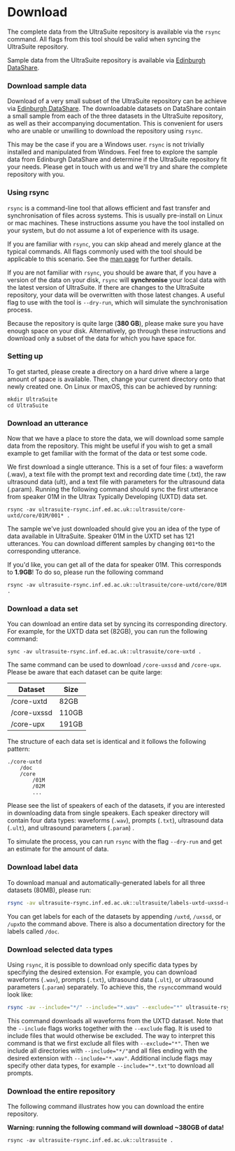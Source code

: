 

# Download

The complete data from the UltraSuite repository is available via the `rsync` command. All flags from this tool should be valid when syncing the UltraSuite repository.

Sample data from the UltraSuite repository is available via [Edinburgh DataShare](http://hdl.handle.net/10283/3255). 



### Download sample data

Download of a very small subset of the UltraSuite repository can be achieve via [Edinburgh DataShare](http://hdl.handle.net/10283/3255). The downloadable datasets on DataShare contain a small sample from each of the three datasets in the UltraSuite repository, as well as their accompanying documentation. This is convenient for users who are unable or unwilling to download the repository using `rsync`.

This may be the case if you are a Windows user. `rsync` is not trivially installed and manipulated from Windows. Feel free to explore the sample data from Edinburgh DataShare and determine if the UltraSuite repository fit your needs. Please get in touch with us and we'll try and share the complete repository with you.



### Using rsync

`rsync` is a command-line tool that allows efficient and fast transfer and synchronisation of files across systems. This is usually pre-install on Linux or mac machines. These instructions assume you have the tool installed on your system, but do not assume a lot of experience with its usage. 

If you are familiar with `rsync`, you can skip ahead and merely glance at the typical commands. All flags commonly used with the tool should be applicable to this scenario. See the [man page](https://linux.die.net/man/1/rsync) for further details.

If you are not familiar with `rsync`, you should be aware that, if you have a version of the data on your disk, `rsync` will **synchronise** your local data with the latest version of UltraSuite. If there are changes to the UltraSuite repository, your data will be overwritten with those latest changes. A useful flag to use with the tool is `--dry-run`, which will simulate the synchronisation process.

Because the repository is quite large (**380 GB**), please make sure you have enough space on your disk. Alternatively, go through these instructions and download only a subset of the data for which you have space for.



### Setting up

To get started, please create a directory on a hard drive where a large amount of space is available. Then, change your current directory onto that newly created one. On Linux or maxOS, this can be achieved by running:

```shell
mkdir UltraSuite
cd UltraSuite
```



### Download an utterance

Now that we have a place to store the data, we will download some sample data from the repository. This might be useful if you wish to get a small example to get familiar with the format of the data or test some code.

We first download a single utterance. This is a set of four files: a waveform (.wav), a text file with the prompt text and recording date time (.txt), the raw ultrasound data (ult), and a text file with parameters for the ultrasound data (.param). Running the following command should sync the first utterance from speaker 01M in the Ultrax Typically Developing (UXTD) data set. 

```shell
rsync -av ultrasuite-rsync.inf.ed.ac.uk::ultrasuite/core-uxtd/core/01M/001* .
```

The sample we've just downloaded should give you an idea of the type of data available in UltraSuite. Speaker 01M in the UXTD set has 121 utterances. You can download different samples by changing `001*`to the corresponding utterance.

If you'd like, you can get all of the data for speaker 01M. This corresponds to **1.9GB**!  To do so, please run the following command

```shell
rsync -av ultrasuite-rsync.inf.ed.ac.uk::ultrasuite/core-uxtd/core/01M .
```



### Download a data set

You can download an entire data set by syncing its corresponding directory. For example, for the UXTD data set (82GB), you can run the following command:

```shell
sync -av ultrasuite-rsync.inf.ed.ac.uk::ultrasuite/core-uxtd .
```

The same command can be used to download `/core-uxssd` and `/core-upx`. Please be aware that each dataset can be quite large:

| Dataset     | Size  |
| ----------- | ----- |
| /core-uxtd  | 82GB  |
| /core-uxssd | 110GB |
| /core-upx   | 191GB |

The structure of each data set is identical and it follows the following pattern:

```
./core-uxtd
	/doc
	/core
		/01M
		/02M
		...
```

Please see the list of speakers of each of the datasets, if you are interested in downloading data from single speakers. Each speaker directory will contain four data types: waveforms (`.wav`), prompts (`.txt`), ultrasound data (`.ult`), and ultrasound parameters (`.param`) .

To simulate the process, you can run `rsync` with the flag `--dry-run` and get an estimate for the amount of data.



### Download label data

To download manual and automatically-generated labels for all three datasets (80MB), please run:

```sh
rsync -av ultrasuite-rsync.inf.ed.ac.uk::ultrasuite/labels-uxtd-uxssd-upx .
```

You can get labels for each of the datasets by appending `/uxtd`, `/uxssd`, or `/upx`to the command above. There is also a documentation directory for the labels called `/doc`.



### Download selected data types

Using `rsync`, it is possible to download only specific data types by specifying the desired extension. For example, you can download waveforms (`.wav`), prompts (`.txt`), ultrasound data (`.ult`), or ultrasound parameters (`.param`) separately. To achieve this, the `rsync`command would look like:

```sh
rsync -av --include="*/" --include="*.wav" --exclude="*" ultrasuite-rsync.inf.ed.ac.uk::ultrasuite/core-uxtd .
```

This command downloads all waveforms from the UXTD dataset. Note that the `--include` flags works together with the `--exclude` flag. It is used to include files that would otherwise be excluded. The way to interpret this command is that we first exclude all files with `--exclude="*"`. Then we include all directories with `--include="*/"`and all files ending with the desired extension with `--include="*.wav"`. Additional include flags may specify other data types, for example `--include="*.txt"`to download all prompts.



### Download the entire repository

The following command illustrates how you can download the entire repository. 

**Warning: running the following command will download ~380GB of data!**

`rsync -av ultrasuite-rsync.inf.ed.ac.uk::ultrasuite .`